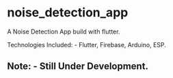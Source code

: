 # noise_detection_app

A Noise Detection App build with flutter. 

Technologies Included: - 
Flutter, Firebase, Arduino, ESP.

## Note: - Still Under Development.
